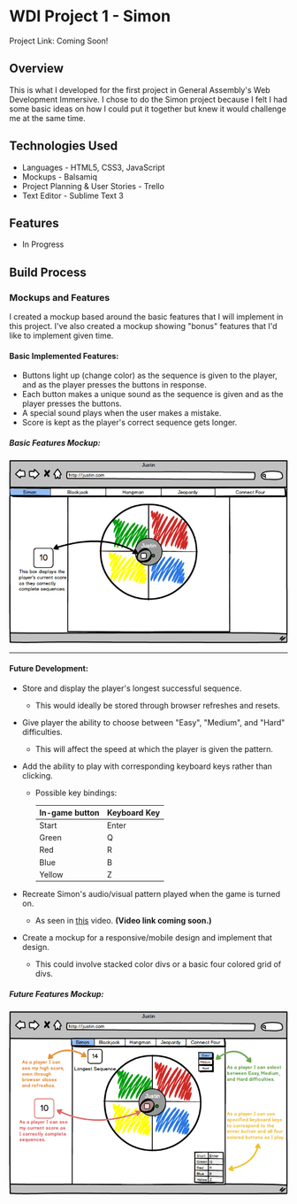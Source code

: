 # WDI Project 1 - Simon

Project Link: Coming Soon!

## Overview

This is what I developed for the first project in General Assembly's Web Development Immersive.  I chose to do the Simon project because I felt I had some basic ideas on how I could put it together but knew it would challenge me at the same time.

## Technologies Used

* Languages - HTML5, CSS3, JavaScript
* Mockups - Balsamiq
* Project Planning & User Stories - Trello
* Text Editor - Sublime Text 3

## Features

* In Progress

## Build Process

### Mockups and Features

I created a mockup based around the basic features that I will implement in this project.  I've also created a mockup showing "bonus" features that I'd like to implement given time.

#### Basic Implemented Features:

* Buttons light up (change color) as the sequence is given to the player, and as the player presses the buttons in response.
* Each button makes a unique sound as the sequence is given and as the player presses the buttons.
* A special sound plays when the user makes a mistake.
* Score is kept as the player's correct sequence gets longer.

##### Basic Features Mockup:
![Basic Features Mockup](mockups/game-basic-mockup.png "Basic Features Mockup")

---

#### Future Development:

* Store and display the player's longest successful sequence.
  - This would ideally be stored through browser refreshes and resets.
* Give player the ability to choose between "Easy", "Medium", and "Hard" difficulties.
  - This will affect the speed at which the player is given the pattern.
* Add the ability to play with corresponding keyboard keys rather than clicking.
  - Possible key bindings:

    | In-game button | Keyboard Key  |
    | -------------- | ------------- |
    | Start          | Enter         |
    | Green          | Q             |
    | Red            | R             |
    | Blue           | B             |
    | Yellow         | Z             |

* Recreate Simon's audio/visual pattern played when the game is turned on.
  - As seen in [this]() video. **(Video link coming soon.)**
* Create a mockup for a responsive/mobile design and implement that design.
  - This could involve stacked color divs or a basic four colored grid of divs.


##### Future Features Mockup:
![Future Features Mockup](mockups/game-future-mockup.png "Future Features Mockup")

